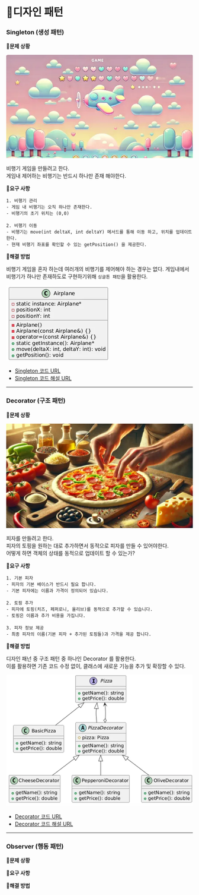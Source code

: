 # 📌디자인 패턴

### Singleton (생성 패턴)

**🔻문제 상황**

<img src="/img/singleton_airplane-game.png" width="">

비행기 게임을 만들려고 한다.</br>
게임내 제어하는 비행기는 반드시 하나만 존재 해야한다.</br>

**🔻요구 사항**

```
1. 비행기 관리
- 게임 내 비행기는 오직 하나만 존재한다.
- 비행기의 초기 위치는 (0,0) 

2. 비행기 이동
- 비행기는 move(int deltaX, int deltaY) 메서드를 통해 이동 하고, 위치를 업데이트 한다.
- 현재 비행기 좌표를 확인할 수 있는 getPosition() 을 제공한다.
```

**🔻해결 방법**

비행기 게임을 혼자 하는데 여러개의 비행기를 제어해야 하는 경우는 없다.
게임내에서 비행기가 하나만 존재하도로 구현하기위해 `싱글톤 패턴`을 활용한다.

<img src="/img/singleton_airplane_uml.png" width="">

- [Singleton 코드 URL](https://github.com/Qussong/study_DesignPattern/blob/main/DesignePattern/main/1_Sigleton.cpp)
- [Singleton 코드 해설 URL](https://github.com/Qussong/study_DesignPattern/blob/main/DesignePattern/main/1_Singleton.md)

---

### Decorator (구조 패턴)

**🔻문제 상황**

<img src="/img/decorator_pizza.png" width="">

피자를 만들려고 한다.</br>
피자의 토핑을 원하는 대로 추가하면서 동적으로 피자를 만들 수 있어야한다.</br>
어떻게 하면 객체의 상태를 동적으로 업데이트 할 수 있는가?</br>

**🔻요구 사항**

```
1. 기본 피자
- 피자의 기본 베이스가 반드시 필요 합니다.
- 기본 피자에는 이름과 가격이 정의되어 있습니다.

2. 토핑 추가
- 피자에 토핑(치즈, 페퍼로니, 올리브)를 동적으로 추가할 수 있습니다.
- 토핑은 이름과 추가 비용을 가집니다.

3. 피자 정보 제공
- 최종 피자의 이름(기본 피자 + 추가된 토핑들)과 가격을 제공 합니다.
```

**🔻해결 방법**

디자인 패넌 중 구조 패턴 중 하나인 Decorator 를 활용한다.</br>
이를 활용하면 기존 코드 수정 없이, 클래스에 새로운 기능을 추가 및 확장할 수 있다.</br>

<img src="/img/decorator_pizza_uml.png" width="">

- [Decorator 코드 URL](https://github.com/Qussong/study_DesignPattern/blob/main/DesignePattern/main/2_Decorator.cpp)
- [Decorator 코드 해설 URL](https://github.com/Qussong/study_DesignPattern/blob/main/DesignePattern/main/2_Decorator.md)

---

### Observer (행동 패턴)

**🔻문제 상황**

**🔻요구 사항**

**🔻해결 방법**
